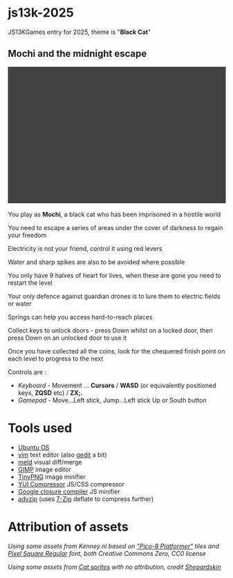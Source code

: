 # js13k-2025
JS13KGames entry for 2025, theme is "**Black Cat**"

## Mochi and the midnight escape

![Mochi and the midnight escape](big_screenshot.png?raw=true "Mochi and the midnight escape")

You play as **Mochi**, a black cat who has been imprisoned in a hostile world

You need to escape a series of areas under the cover of darkness to regain your freedom

Electricity is not your friend, control it using red levers

Water and sharp spikes are also to be avoided where possible

You only have 9 halves of heart for lives, when these are gone you need to restart the level

Your only defence against guardian drones is to lure them to electric fields or water

Springs can help you access hard-to-reach places

Collect keys to unlock doors - press Down whilst on a locked door, then press Down on an unlocked door to use it

Once you have collected all the coins, look for the chequered finish point on each level to progress to the next

Controls are :

* *Keyboard* - Movement ... **Cursors** / **WASD** (or equivalently positioned keys, **ZQSD** etc) / **ZX;.**
* *Gamepad* - Move...Left stick, Jump...Left stick Up or South button

# Tools used
* [Ubuntu OS](https://www.ubuntu.com/)
* [vim](https://github.com/vim) text editor (also [gedit](https://github.com/GNOME/gedit) a bit)
* [meld](https://github.com/GNOME/meld) visual diff/merge
* [GIMP](https://github.com/GNOME/gimp) image editor
* [TinyPNG](https://tinypng.com/) image minifier
* [YUI Compressor](https://github.com/yui/yuicompressor) JS/CSS compressor
* [Google closure compiler](https://developers.google.com/closure/compiler/docs/gettingstarted_app) JS minifier
* [advzip](https://github.com/amadvance/advancecomp) (uses [7-Zip](https://sourceforge.net/projects/sevenzip/files/7-Zip/) deflate to compress further)

# Attribution of assets

_Using some assets from Kenney.nl based on ["Pico-8 Platformer"](https://kenney.nl/assets/pico-8-platformer) tiles and [Pixel Square Regular](https://kenney.nl/assets/kenney-fonts) font, both Creative Commons Zero, CC0 license_

_Using some assets from [Cat sprites](https://opengameart.org/content/cat-sprites) with no attribution, credit [Shepardskin](https://x.com/Shepardskin)_
